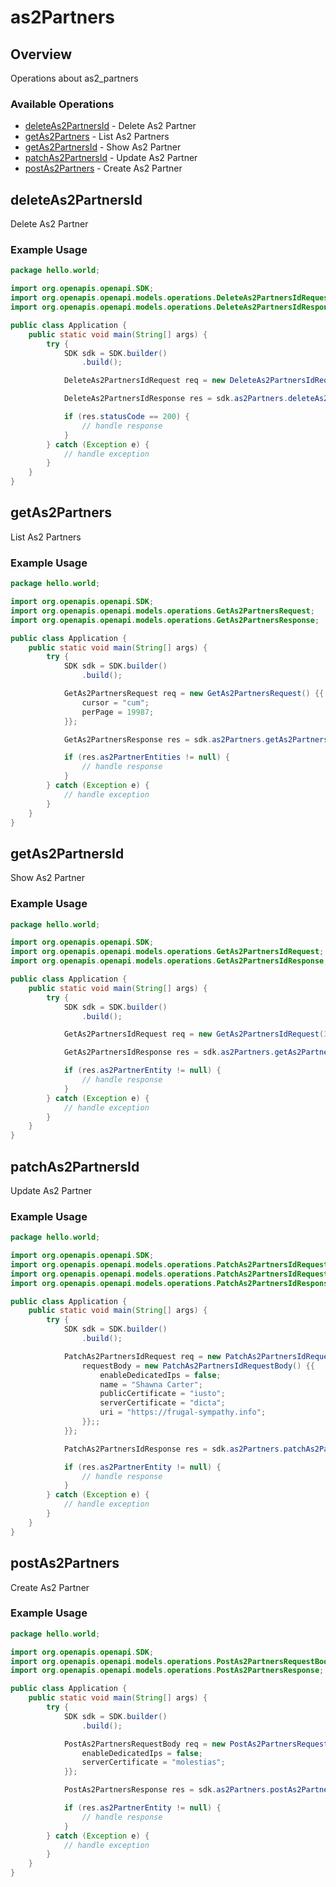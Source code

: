 # as2Partners

## Overview

Operations about as2_partners

### Available Operations

* [deleteAs2PartnersId](#deleteas2partnersid) - Delete As2 Partner
* [getAs2Partners](#getas2partners) - List As2 Partners
* [getAs2PartnersId](#getas2partnersid) - Show As2 Partner
* [patchAs2PartnersId](#patchas2partnersid) - Update As2 Partner
* [postAs2Partners](#postas2partners) - Create As2 Partner

## deleteAs2PartnersId

Delete As2 Partner

### Example Usage

```java
package hello.world;

import org.openapis.openapi.SDK;
import org.openapis.openapi.models.operations.DeleteAs2PartnersIdRequest;
import org.openapis.openapi.models.operations.DeleteAs2PartnersIdResponse;

public class Application {
    public static void main(String[] args) {
        try {
            SDK sdk = SDK.builder()
                .build();

            DeleteAs2PartnersIdRequest req = new DeleteAs2PartnersIdRequest(451159);            

            DeleteAs2PartnersIdResponse res = sdk.as2Partners.deleteAs2PartnersId(req);

            if (res.statusCode == 200) {
                // handle response
            }
        } catch (Exception e) {
            // handle exception
        }
    }
}
```

## getAs2Partners

List As2 Partners

### Example Usage

```java
package hello.world;

import org.openapis.openapi.SDK;
import org.openapis.openapi.models.operations.GetAs2PartnersRequest;
import org.openapis.openapi.models.operations.GetAs2PartnersResponse;

public class Application {
    public static void main(String[] args) {
        try {
            SDK sdk = SDK.builder()
                .build();

            GetAs2PartnersRequest req = new GetAs2PartnersRequest() {{
                cursor = "cum";
                perPage = 19987;
            }};            

            GetAs2PartnersResponse res = sdk.as2Partners.getAs2Partners(req);

            if (res.as2PartnerEntities != null) {
                // handle response
            }
        } catch (Exception e) {
            // handle exception
        }
    }
}
```

## getAs2PartnersId

Show As2 Partner

### Example Usage

```java
package hello.world;

import org.openapis.openapi.SDK;
import org.openapis.openapi.models.operations.GetAs2PartnersIdRequest;
import org.openapis.openapi.models.operations.GetAs2PartnersIdResponse;

public class Application {
    public static void main(String[] args) {
        try {
            SDK sdk = SDK.builder()
                .build();

            GetAs2PartnersIdRequest req = new GetAs2PartnersIdRequest(39187);            

            GetAs2PartnersIdResponse res = sdk.as2Partners.getAs2PartnersId(req);

            if (res.as2PartnerEntity != null) {
                // handle response
            }
        } catch (Exception e) {
            // handle exception
        }
    }
}
```

## patchAs2PartnersId

Update As2 Partner

### Example Usage

```java
package hello.world;

import org.openapis.openapi.SDK;
import org.openapis.openapi.models.operations.PatchAs2PartnersIdRequest;
import org.openapis.openapi.models.operations.PatchAs2PartnersIdRequestBody;
import org.openapis.openapi.models.operations.PatchAs2PartnersIdResponse;

public class Application {
    public static void main(String[] args) {
        try {
            SDK sdk = SDK.builder()
                .build();

            PatchAs2PartnersIdRequest req = new PatchAs2PartnersIdRequest(441711) {{
                requestBody = new PatchAs2PartnersIdRequestBody() {{
                    enableDedicatedIps = false;
                    name = "Shawna Carter";
                    publicCertificate = "iusto";
                    serverCertificate = "dicta";
                    uri = "https://frugal-sympathy.info";
                }};;
            }};            

            PatchAs2PartnersIdResponse res = sdk.as2Partners.patchAs2PartnersId(req);

            if (res.as2PartnerEntity != null) {
                // handle response
            }
        } catch (Exception e) {
            // handle exception
        }
    }
}
```

## postAs2Partners

Create As2 Partner

### Example Usage

```java
package hello.world;

import org.openapis.openapi.SDK;
import org.openapis.openapi.models.operations.PostAs2PartnersRequestBody;
import org.openapis.openapi.models.operations.PostAs2PartnersResponse;

public class Application {
    public static void main(String[] args) {
        try {
            SDK sdk = SDK.builder()
                .build();

            PostAs2PartnersRequestBody req = new PostAs2PartnersRequestBody(918236, "quae", "ipsum", "quidem") {{
                enableDedicatedIps = false;
                serverCertificate = "molestias";
            }};            

            PostAs2PartnersResponse res = sdk.as2Partners.postAs2Partners(req);

            if (res.as2PartnerEntity != null) {
                // handle response
            }
        } catch (Exception e) {
            // handle exception
        }
    }
}
```
